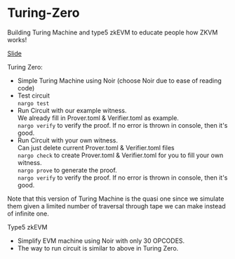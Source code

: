 # Turing-Zero

Building Turing Machine and type5 zkEVM to educate people how ZKVM works!

[Slide](https://docs.google.com/presentation/d/12PGC8Kbqlih2db5kSJf3CY4rGAtsnfdu7MQ79Y7VOwI/edit#slide=id.g299f98d3e12_0_18)

Turing Zero:

- Simple Turing Machine using Noir (choose Noir due to ease of reading code)
- Test circuit <br/>
  `nargo test`
- Run Circuit with our example witness.<br/>
  We already fill in Prover.toml & Verifier.toml as example.<br/>
  `nargo verify` to verify the proof. If no error is thrown in console, then it's good.
- Run Circuit with your own witness.<br/>
  Can just delete current Prover.toml & Verifier.toml files<br/>
  `nargo check` to create Prover.toml & Verifier.toml for you to fill your own witness.<br/>
  `nargo prove` to generate the proof.<br/>
  `nargo verify` to verify the proof. If no error is thrown in console, then it's good.

Note that this version of Turing Machine is the quasi one since we simulate them given a limited number of traversal through tape we can make instead of infinite one.

Type5 zkEVM

- Simplify EVM machine using Noir with only 30 OPCODES.
- The way to run circuit is similar to above in Turing Zero.
